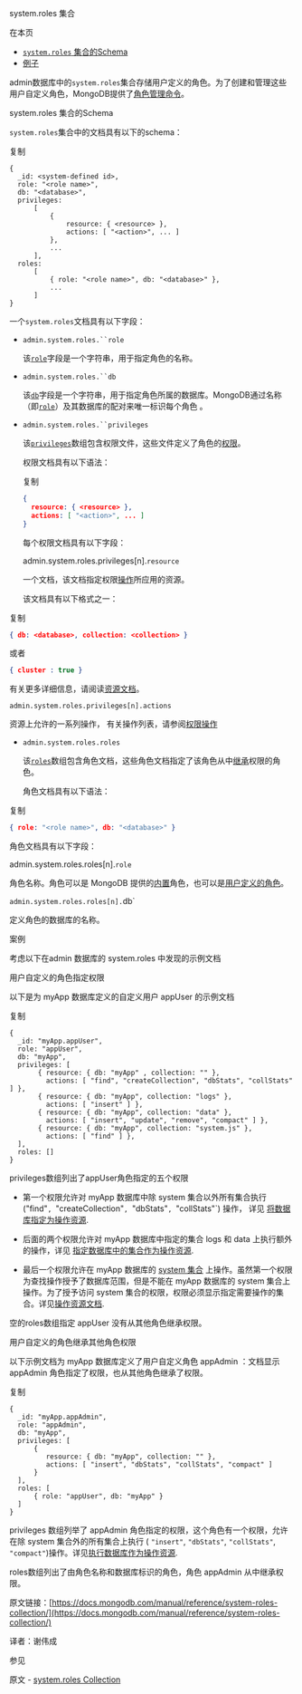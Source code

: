  system.roles 集合

在本页

- [`system.roles` 集合的Schema](https://docs.mongodb.com/manual/reference/system-roles-collection/system-roles-schema)
- [例子](https://docs.mongodb.com/manual/reference/system-roles-collection/examples)

admin数据库中的`system.roles`集合存储用户定义的角色。为了创建和管理这些用户自定义角色，MongoDB提供了[角色管理命令](https://docs.mongodb.com/manual/reference/command/role-management-commands)。 


 system.roles 集合的Schema


`system.roles`集合中的文档具有以下的schema：

复制

```
{
  _id: <system-defined id>,
  role: "<role name>",
  db: "<database>",
  privileges:
      [
          {
              resource: { <resource> },
              actions: [ "<action>", ... ]
          },
          ...
      ],
  roles:
      [
          { role: "<role name>", db: "<database>" },
          ...
      ]
}
```


一个`system.roles`文档具有以下字段：

- `admin.system.roles.``role`


  该[`role`](https://docs.mongodb.com/manual/reference/system-roles-collection/admin.system.roles.role)字段是一个字符串，用于指定角色的名称。

- `admin.system.roles.``db`


  该[`db`](https://docs.mongodb.com/manual/reference/system-roles-collection/admin.system.roles.db)字段是一个字符串，用于指定角色所属的数据库。MongoDB通过名称（即[`role`](https://docs.mongodb.com/manual/reference/system-roles-collection/admin.system.roles.role)）及其数据库的配对来唯一标识每个角色 。

- `admin.system.roles.``privileges`


  该[`privileges`](https://docs.mongodb.com/manual/reference/system-roles-collection/admin.system.roles.privileges)数组包含权限文件，这些文件定义了角色的[权限](https://docs.mongodb.com/manual/core/authorization/privileges)。


  权限文档具有以下语法：

  复制

  ```json
  {
    resource: { <resource> },
    actions: [ "<action>", ... ]
  }
  ```


  每个权限文档具有以下字段：

  admin.system.roles.privileges[n].`resource`


  一个文档，该文档指定权限[操作](https://docs.mongodb.com/manual/reference/system-roles-collection/admin.system.roles.privileges[n].actions)所应用的资源。


  该文档具有以下格式之一：

复制

  ```json
  { db: <database>, collection: <collection> }
  ```

  或者

  ```json
  { cluster : true }
  ```


  有关更多详细信息，请阅读[资源文档](https://docs.mongodb.com/manual/reference/resource-document/resource-document)。

  `admin.system.roles.privileges[n].actions`


  资源上允许的一系列操作， 有关操作列表，请参阅[权限操作](https://docs.mongodb.com/manual/reference/privilege-actions/security-user-actions)

- `admin.system.roles.roles`


  该[`roles`](https://docs.mongodb.com/manual/reference/system-roles-collection/admin.system.roles.roles)数组包含角色文档，这些角色文档指定了该角色从中[继承](https://docs.mongodb.com/manual/core/authorization/inheritance)权限的角色。


  角色文档具有以下语法：

 复制

  ```json
  { role: "<role name>", db: "<database>" }
  ```

  角色文档具有以下字段：

  admin.system.roles.roles[n].`role`


  角色名称。角色可以是 MongoDB 提供的[内置](https://docs.mongodb.com/manual/reference/built-in-roles/built-in-roles)角色，也可以是[用户定义的角色](https://docs.mongodb.com/manual/core/security-user-defined-roles/user-defined-roles)。

  `admin.system.roles.roles[n].`db`


  定义角色的数据库的名称。


 案例


考虑以下在admin 数据库的 system.roles 中发现的示例文档


 用户自定义的角色指定权限


以下是为 myApp 数据库定义的自定义用户 appUser 的示例文档

复制

```
{
  _id: "myApp.appUser",
  role: "appUser",
  db: "myApp",
  privileges: [
       { resource: { db: "myApp" , collection: "" },
         actions: [ "find", "createCollection", "dbStats", "collStats" ] },
       { resource: { db: "myApp", collection: "logs" },
         actions: [ "insert" ] },
       { resource: { db: "myApp", collection: "data" },
         actions: [ "insert", "update", "remove", "compact" ] },
       { resource: { db: "myApp", collection: "system.js" },
         actions: [ "find" ] },
  ],
  roles: []
}
```

privileges数组列出了appUser角色指定的五个权限


- 第一个权限允许对 myApp 数据库中除 system 集合以外所有集合执行("find"`, `"createCollection"`, `"dbStats"`, `"collStats"`) 操作， 详见 [将数据库指定为操作资源](https://docs.mongodb.com/manual/reference/resource-document/resource-specific-db).

- 后面的两个权限允许对 myApp 数据库中指定的集合 logs 和 data 上执行额外的操作，详见 [指定数据库中的集合作为操作资源](https://docs.mongodb.com/manual/reference/resource-document/resource-specific-db-collection).

- 最后一个权限允许在 myApp 数据库的 [system 集合](https://docs.mongodb.com/manual/reference/system-collections/) 上操作。虽然第一个权限为查找操作授予了数据库范围，但是不能在 myApp 数据库的 system 集合上操作。为了授予访问 system 集合的权限，权限必须显示指定需要操作的集合。详见[操作资源文档](https://docs.mongodb.com/manual/reference/resource-document/).


空的roles数组指定 appUser 没有从其他角色继承权限。


 用户自定义的角色继承其他角色权限


以下示例文档为 myApp 数据库定义了用户自定义角色 appAdmin ：文档显示 appAdmin 角色指定了权限，也从其他角色继承了权限。

复制

```
{
  _id: "myApp.appAdmin",
  role: "appAdmin",
  db: "myApp",
  privileges: [
      {
         resource: { db: "myApp", collection: "" },
         actions: [ "insert", "dbStats", "collStats", "compact" ]
      }
  ],
  roles: [
      { role: "appUser", db: "myApp" }
  ]
}
```


privileges 数组列举了 appAdmin 角色指定的权限，这个角色有一个权限，允许在除 system 集合外的所有集合上执行 ( `"insert"`, `"dbStats"`, `"collStats"`, `"compact"`)操作。详见[执行数据库作为操作资源](https://docs.mongodb.com/manual/reference/resource-document/resource-specific-db).

roles数组列出了由角色名称和数据库标识的角色，角色 appAdmin 从中继承权限。


原文链接：[https://docs.mongodb.com/manual/reference/system-roles-collection/](https://docs.mongodb.com/manual/reference/system-roles-collection/)

译者：谢伟成


 参见

原文 - [system.roles Collection]( https://docs.mongodb.com/manual/reference/system-roles-collection/ )


